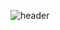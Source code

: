 ![header](https://capsule-render.vercel.app/api?type=waving&color=gradient&height=300&section=header&text=YooSeok's%20Github%20F0%9F%A4%97)

